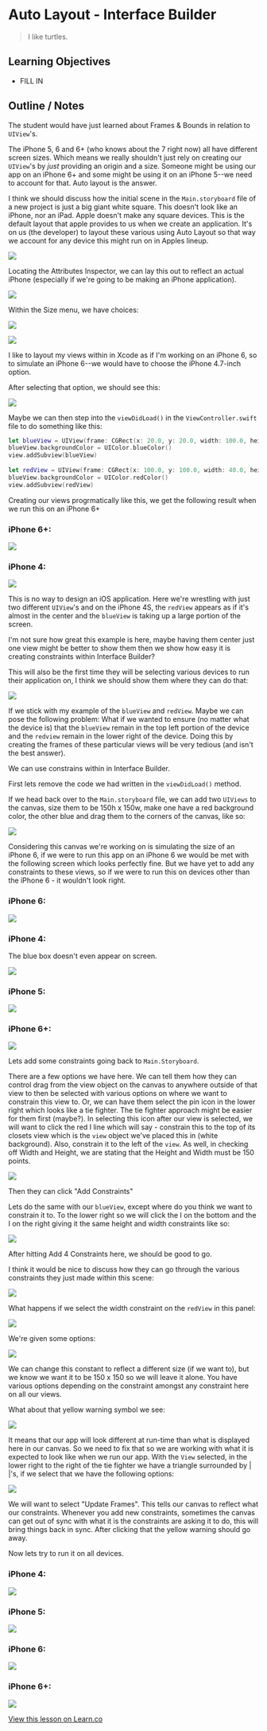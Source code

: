 # Auto Layout - Interface Builder

> I like turtles.  

## Learning Objectives

* FILL IN

## Outline / Notes

The student would have just learned about Frames & Bounds in relation to `UIView`'s. 

The iPhone 5, 6 and 6+ (who knows about the 7 right now) all have different screen sizes. Which means we really shouldn't just rely on creating our `UIView`'s by _just_ providing an origin and a size. Someone might be using our app on an iPhone 6+ and some might be using it on an iPhone 5--we need to account for that. Auto layout is the answer.

I think we should discuss how the initial scene in the `Main.storyboard` file of a new project is just a big giant white square. This doesn't look like an iPhone, nor an iPad. Apple doesn't make any square devices. This is the default layout that apple provides to us when we create an application. It's on us (the developer) to layout these various using Auto Layout so that way we account for any device this might run on in Apples lineup.

![](https://s3.amazonaws.com/learn-verified/IBFirstScreen.png)

Locating the Attributes Inspector, we can lay this out to reflect an actual iPhone (especially if we're going to be making an iPhone application).

![](https://s3.amazonaws.com/learn-verified/IBSizeExample.png)

Within the Size menu, we have choices:

![](https://s3.amazonaws.com/learn-verified/IBSizeChoices.png)

![](https://s3.amazonaws.com/learn-verified/iPhoneSizes.png)

I like to layout my views within in Xcode as if I'm working on an iPhone 6, so to simulate an iPhone 6--we would have to choose the iPhone 4.7-inch option.

After selecting that option, we should see this:

![](https://s3.amazonaws.com/learn-verified/IBIphone6.png)

Maybe we can then step into the `viewDidLoad()` in the `ViewController.swift` file to do something like this:

```swift
let blueView = UIView(frame: CGRect(x: 20.0, y: 20.0, width: 100.0, height: 100.0))
blueView.backgroundColor = UIColor.blueColor()
view.addSubview(blueView)
        
let redView = UIView(frame: CGRect(x: 100.0, y: 100.0, width: 40.0, height: 40.0))
blueView.backgroundColor = UIColor.redColor()
view.addSubview(redView)
```

Creating our views progrmatically like this, we get the following result when we run this on an iPhone 6+

### iPhone 6+:
![](https://s3.amazonaws.com/learn-verified/IB-iPhone6Plus.png)

### iPhone 4:
![](https://s3.amazonaws.com/learn-verified/IB-iPhone4.png)

This is no way to design an iOS application. Here we're wrestling with just two different `UIView`'s and on the iPhone 4S, the `redView` appears as if it's almost in the center and the `blueView` is taking up a large portion of the screen.

I'm not sure how great this example is here, maybe having them center just one view might be better to show them then we show how easy it is creating constraints within Interface Builder?

This will also be the first time they will be selecting various devices to run their application on, I think we should show them where they can do that:

![](https://s3.amazonaws.com/learn-verified/IB-Choices.png)

If we stick with my example of the `blueView` and `redView`. Maybe we can pose the following problem: What if we wanted to ensure (no matter what the device is) that the `blueView` remain in the top left portion of the device and the `redview` remain in the lower right of the device. Doing this by creating the frames of these particular views will be very tedious (and isn't the best answer).

We can use constrains within in Interface Builder.

First lets remove the code we had written in the `viewDidLoad()` method.

If we head back over to the `Main.storyboard` file, we can add two `UIViews` to the canvas, size them to be 150h x 150w, make one have a red background color, the other blue and drag them to the corners of the canvas, like so:

![](https://s3.amazonaws.com/learn-verified/IB-RedBlueView.png)

Considering this canvas we're working on is simulating the size of an iPhone 6, if we were to run this app on an iPhone 6 we would be met with the following screen which looks perfectly fine. But we have yet to add any constraints to these views, so if we were to run this on devices other than the iPhone 6 - it wouldn't look right.


### iPhone 6:
![](https://s3.amazonaws.com/learn-verified/IB-i6.png)

### iPhone 4:
The blue box doesn't even appear on screen.

![](https://s3.amazonaws.com/learn-verified/IB-i4.png)

### iPhone 5:

![](https://s3.amazonaws.com/learn-verified/IB-i5.png)

### iPhone 6+:

![](https://s3.amazonaws.com/learn-verified/IB-i6%2B.png)

Lets add some constraints going back to `Main.Storyboard`.

There are a few options we have here. We can tell them how they can control drag from the view object on the canvas to anywhere outside of that view to then be selected with various options on where we want to constrain this view to. Or, we can have them select the pin icon in the lower right which looks like a tie fighter. The tie fighter approach might be easier for them first (maybe?). In selecting this icon after our view is selected, we will want to click the red I line which will say - constrain this to the top of its closets view which is the `view` object we've placed this in (white background). Also, constrain it to the left of the `view`. As well, in checking off Width and Height, we are stating that the Height and Width must be 150 points.

![](https://s3.amazonaws.com/learn-verified/IB-ConstraintRedView.png)

Then they can click "Add Constraints"

Lets do the same with our `blueView`, except where do you think we want to constrain it to. To the lower right so we will click the I on the bottom and the I on the right giving it the same height and width constraints like so:

![](https://s3.amazonaws.com/learn-verified/IB-ConstraintBlueViewF.png)

After hitting Add 4 Constraints here, we should be good to go.

I think it would be nice to discuss how they can go through the various constraints they just made within this scene:

![](https://s3.amazonaws.com/learn-verified/IB-Overview.png)

What happens if we select the width constraint on the `redView` in this panel:

![](https://s3.amazonaws.com/learn-verified/IB-RedSelected.png)

We're given some options:

![](https://s3.amazonaws.com/learn-verified/IB-RedOptions.png)

We can change this constant to reflect a different size (if we want to), but we know we want it to be 150 x 150 so we will leave it alone. You have various options depending on the constraint amongst any constraint here on all our views.

What about that yellow warning symbol we see:

![](https://s3.amazonaws.com/learn-verified/IB-YelloWarning.png)

It means that our app will look different at run-time than what is displayed here in our canvas. So we need to fix that so we are working with what it is expected to look like when we run our app. With the `View` selected, in the lower right to the right of the tie fighter we have a triangle surrounded by | |'s, if we select that we have the following options:

![](https://s3.amazonaws.com/learn-verified/IB-ViewSelected.png)

We will want to select "Update Frames". This tells our canvas to reflect what our constraints. Whenever you add new constraints, sometimes the canvas can get out of sync with what it is the constraints are asking it to do, this will bring things back in sync. After clicking that the yellow warning should go away.

Now lets try to run it on all devices.

### iPhone 4:

![](https://s3.amazonaws.com/learn-verified/IB-4F.png)

### iPhone 5:

![](https://s3.amazonaws.com/learn-verified/IB-5F.png)

### iPhone 6:

![](https://s3.amazonaws.com/learn-verified/IB-6F.png)

### iPhone 6+:

![](https://s3.amazonaws.com/learn-verified/IB-6PlusFinal.png)














































































<a href='https://learn.co/lessons/AutoLayoutIB' data-visibility='hidden'>View this lesson on Learn.co</a>
